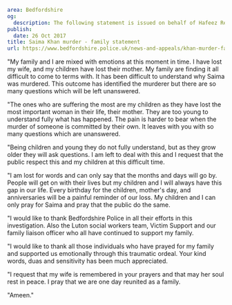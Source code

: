 ```yaml
area: Bedfordshire
og:
  description: The following statement is issued on behalf of Hafeez Rehman, the husband of Saima Khan, and his family.
publish:
  date: 26 Oct 2017
title: Saima Khan murder - family statement
url: https://www.bedfordshire.police.uk/news-and-appeals/khan-murder-family-statement
```

"My family and I are mixed with emotions at this moment in time. I have lost my wife, and my children have lost their mother. My family are finding it all difficult to come to terms with. It has been difficult to understand why Saima was murdered. This outcome has identified the murderer but there are so many questions which will be left unanswered.

"The ones who are suffering the most are my children as they have lost the most important woman in their life, their mother. They are too young to understand fully what has happened. The pain is harder to bear when the murder of someone is committed by their own. It leaves with you with so many questions which are unanswered.

"Being children and young they do not fully understand, but as they grow older they will ask questions. I am left to deal with this and I request that the public respect this and my children at this difficult time.

"I am lost for words and can only say that the months and days will go by. People will get on with their lives but my children and I will always have this gap in our life. Every birthday for the children, mother's day, and anniversaries will be a painful reminder of our loss. My children and I can only pray for Saima and pray that the public do the same.

"I would like to thank Bedfordshire Police in all their efforts in this investigation. Also the Luton social workers team, Victim Support and our family liaison officer who all have continued to support my family.

"I would like to thank all those individuals who have prayed for my family and supported us emotionally through this traumatic ordeal. Your kind words, duas and sensitivity has been much appreciated.

"I request that my wife is remembered in your prayers and that may her soul rest in peace. I pray that we are one day reunited as a family.

"Ameen."
